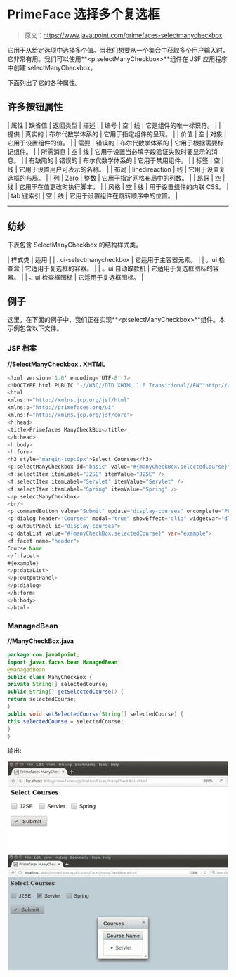 # PrimeFace 选择多个复选框

> 原文：<https://www.javatpoint.com/primefaces-selectmanycheckbox>

它用于从给定选项中选择多个值。当我们想要从一个集合中获取多个用户输入时，它非常有用。我们可以使用**<p:selectManyCheckbox>**组件在 JSF 应用程序中创建 selectManyCheckbox。

下面列出了它的各种属性。

## 许多按钮属性

| 属性 | 缺省值 | 返回类型 | 描述 |
| 编号 | 空 | 线 | 它是组件的唯一标识符。 |
| 提供 | 真实的 | 布尔代数学体系的 | 它用于指定组件的呈现。 |
| 价值 | 空 | 对象 | 它用于设置组件的值。 |
| 需要 | 错误的 | 布尔代数学体系的 | 它用于根据需要标记组件。 |
| 所需消息 | 空 | 线 | 它用于设置当必填字段验证失败时要显示的消息。 |
| 有缺陷的 | 错误的 | 布尔代数学体系的 | 它用于禁用组件。 |
| 标签 | 空 | 线 | 它用于设置用户可表示的名称。 |
| 布局 | linedireaction | 线 | 它用于设置复选框的布局。 |
| 列 | Zero | 整数 | 它用于指定网格布局中的列数。 |
| 昂哥 | 空 | 线 | 它用于在值更改时执行脚本。 |
| 风格 | 空 | 线 | 用于设置组件的内联 CSS。 |
| tab 键索引 | 空 | 线 | 它用于设置组件在跳转顺序中的位置。 |

* * *

## 纺纱

下表包含 SelectManyCheckbox 的结构样式类。

| 样式类 | 适用 |
| . ui-selectmanycheckbox | 它适用于主容器元素。 |
| 。ui 检查盒 | 它适用于复选框的容器。 |
| 。ui 自动取款机 | 它适用于复选框图标的容器。 |
| 。ui 检查框图标 | 它适用于复选框图标。 |

## 例子

这里，在下面的例子中，我们正在实现**<p:selectManyCheckbox>**组件。本示例包含以下文件。

### JSF 档案

**//SelectManyCheckbox . XHTML**

```java
<?xml version='1.0' encoding='UTF-8' ?>
<!DOCTYPE html PUBLIC "-//W3C//DTD XHTML 1.0 Transitional//EN""http://www.w3.org/TR/xhtml1/DTD/xhtml1-transitional.dtd">
<html 
xmlns:h="http://xmlns.jcp.org/jsf/html"
xmlns:p="http://primefaces.org/ui"
xmlns:f="http://xmlns.jcp.org/jsf/core">
<h:head>
<title>Primefaces ManyCheckBox</title>
</h:head>
<h:body>
<h:form>
<h3 style="margin-top:0px">Select Courses</h3>
<p:selectManyCheckbox id="basic" value="#{manyCheckBox.selectedCourse}">
<f:selectItem itemLabel="J2SE" itemValue="J2SE" />
<f:selectItem itemLabel="Servlet" itemValue="Servlet" />
<f:selectItem itemLabel="Spring" itemValue="Spring" />
</p:selectManyCheckbox>
<br/>
<p:commandButton value="Submit" update="display-courses" oncomplete="PF('dlg').show()" icon="ui-icon-check" />
<p:dialog header="Courses" modal="true" showEffect="clip" widgetVar="dlg" resizable="true">
<p:outputPanel id="display-courses">
<p:dataList value="#{manyCheckBox.selectedCourse}" var="example">
<f:facet name="header">
Course Name
</f:facet>
#{example}
</p:dataList>
</p:outputPanel>
</p:dialog>
</h:form>
</h:body>
</html>

```

### ManagedBean

**//ManyCheckBox.java**

```java
package com.javatpoint;
import javax.faces.bean.ManagedBean;
@ManagedBean
public class ManyCheckBox {
private String[] selectedCourse;
public String[] getSelectedCourse() {
return selectedCourse;
}
public void setSelectedCourse(String[] selectedCourse) {
this.selectedCourse = selectedCourse;
}
}

```

输出:

![PrimeFaces Selectmanycheckbox 1](img/7c92479df0c53873523627521d7c96fc.png) ![PrimeFaces Selectmanycheckbox 2](img/a8925e7d7d2b95aa7f9b3a8966b434b9.png)